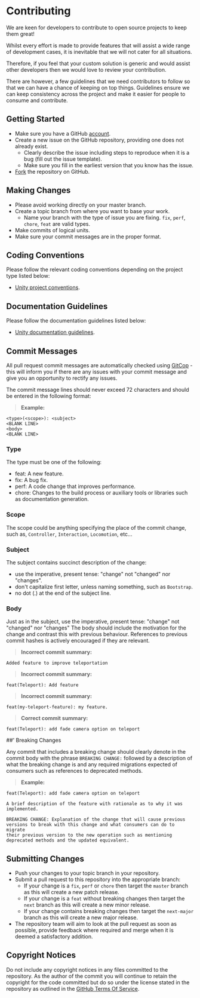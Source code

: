 # Contributing

We are keen for developers to contribute to open source projects to keep them great!

Whilst every effort is made to provide features that will assist a wide range of development cases, it is inevitable that we will not cater for all situations.

Therefore, if you feel that your custom solution is generic and would assist other developers then we would love to review your contribution.

There are however, a few guidelines that we need contributors to follow so that we can have a chance of keeping on top things. Guidelines ensure we can keep consistency across the project and make it easier for people to consume and contribute.

## Getting Started

* Make sure you have a GitHub [account].
* Create a new issue on the GitHub repository, providing one does not already exist.
  * Clearly describe the issue including steps to reproduce when it is a bug (fill out the issue template).
  * Make sure you fill in the earliest version that you know has the issue.
* [Fork] the repository on GitHub.

## Making Changes

* Please avoid working directly on your master branch.
* Create a topic branch from where you want to base your work.
  * Name your branch with the type of issue you are fixing. `fix`, `perf`, `chore`, `feat` are valid types.
* Make commits of logical units.
* Make sure your commit messages are in the proper format.

## Coding Conventions

Please follow the relevant coding conventions depending on the project type listed below:

* [Unity project conventions].

## Documentation Guidelines

Please follow the documentation guidelines listed below:

* [Unity documentation guidelines].

## Commit Messages

All pull request commit messages are automatically checked using [GitCop] - this will inform you if there are any issues with your commit message and give you an opportunity to rectify any issues.

The commit message lines should never exceed 72 characters and should be entered in the following format:

> **Example:**
```
<type>(<scope>): <subject>
<BLANK LINE>
<body>
<BLANK LINE>
```

### Type

The type must be one of the following:

* feat: A new feature.
* fix: A bug fix.
* perf: A code change that improves performance.
* chore: Changes to the build process or auxiliary tools or libraries such as documentation generation.

### Scope

The scope could be anything specifying the place of the commit change, such as, `Controller`, `Interaction`, `Locomotion`, etc...

### Subject

The subject contains succinct description of the change:

* use the imperative, present tense: "change" not "changed" nor "changes".
* don't capitalize first letter, unless naming something, such as `Bootstrap`.
* no dot (.) at the end of the subject line.

### Body

Just as in the subject, use the imperative, present tense: "change" not "changed" nor "changes" The body should include the motivation for the change and contrast this with previous behaviour. References to previous commit hashes is actively encouraged if they are relevant.

> **Incorrect commit summary:**
```
Added feature to improve teleportation
```
> **Incorrect commit summary:**
```
feat(Teleport): Add feature
```
> **Incorrect commit summary:**
```
feat(my-teleport-feature): my feature.
```

> **Correct commit summary:**
```
feat(Teleport): add fade camera option on teleport
```

##' Breaking Changes

Any commit that includes a breaking change should clearly denote in the commit body with the phrase `BREAKING CHANGE:` followed by a description of what the breaking change is and any required migrations expected of consumers such as references to deprecated methods.

> **Example:**
```
feat(Teleport): add fade camera option on teleport

A brief description of the feature with rationale as to why it was
implemented.

BREAKING CHANGE: Explanation of the change that will cause previous
versions to break with this change and what consumers can do to migrate
their previous version to the new operation such as mentioning
deprecated methods and the updated equivalent.
```

## Submitting Changes

* Push your changes to your topic branch in your repository.
* Submit a pull request to this repository into the appropriate branch:
  * If your change is a `fix`, `perf` or `chore` then target the `master` branch as this will create a new patch release.
  * If your change is a `feat` without breaking changes then target the `next` branch as this will create a new minor release.
  * If your change contains breaking changes then target the `next-major` branch as this will create a new major release.
* The repository team will aim to look at the pull request as soon as possible, provide feedback where required and merge when it is deemed a satisfactory addition.

## Copyright Notices

Do not include any copyright notices in any files committed to the repository. As the author of the commit you will continue to retain the copyright for the code committed but do so under the license stated in the repository as outlined in the [GitHub Terms Of Service].

[Account]: https://github.com/join?source=header-home
[Fork]: https://help.github.com/en/github/getting-started-with-github/fork-a-repo
[Unity project conventions]: https://github.com/ExtendRealityLtd/.github/blob/master/CONVENTIONS/UNITY3D.md
[Unity documentation guidelines]: https://github.com/ExtendRealityLtd/Guidelines.Documentation
[GitCop]: http://gitcop.com
[GitHub Terms Of Service]: https://help.github.com/en/articles/github-terms-of-service#6-contributions-under-repository-license
